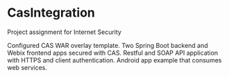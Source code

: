 # CasIntegration
Project assignment for Internet Security 

Configured CAS WAR overlay template. Two Spring Boot backend and Webix frontend apps secured with CAS. Restful and SOAP API application with HTTPS and client authentication. Android app example that consumes web services. 
